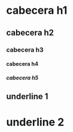 # cabecera h1
## cabecera h2
### cabecera h3
#### cabecera h4
##### cabecera h5

underline 1
------------

underline 2
============